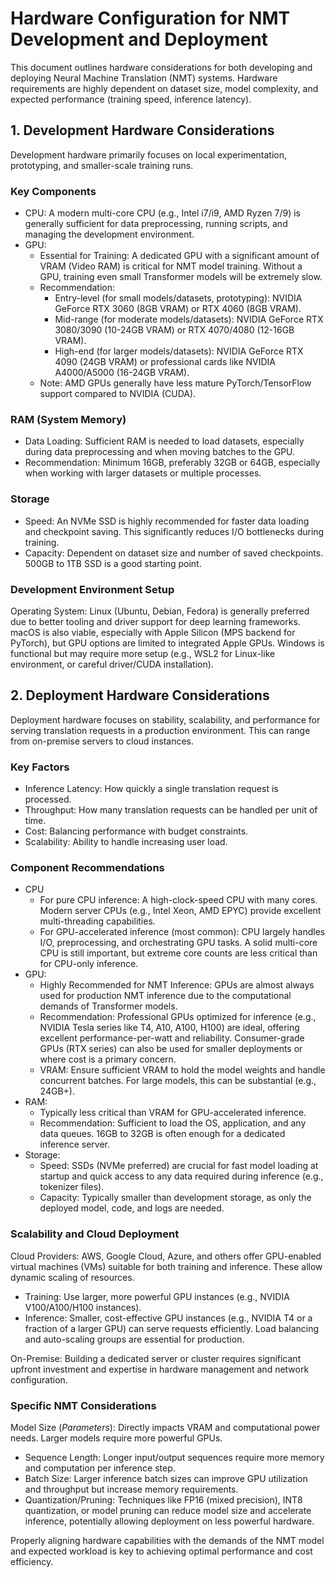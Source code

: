 # Hardware Configuration for NMT Development and Deployment

This document outlines hardware considerations for both developing and deploying Neural Machine Translation (NMT) systems. Hardware requirements are highly dependent on dataset size, model complexity, and expected performance (training speed, inference latency).

## 1. Development Hardware Considerations

Development hardware primarily focuses on local experimentation, prototyping, and smaller-scale training runs.

### Key Components

* CPU: A modern multi-core CPU (e.g., Intel i7/i9, AMD Ryzen 7/9) is generally sufficient for data preprocessing, running scripts, and managing the development environment.
* GPU:
  * Essential for Training: A dedicated GPU with a significant amount of VRAM (Video RAM) is critical for NMT model training. Without a GPU, training even small Transformer models will be extremely slow.
  * Recommendation:
    * Entry-level (for small models/datasets, prototyping): NVIDIA GeForce RTX 3060 (8GB VRAM) or RTX 4060 (8GB VRAM).
    * Mid-range (for moderate models/datasets): NVIDIA GeForce RTX 3080/3090 (10-24GB VRAM) or RTX 4070/4080 (12-16GB VRAM).
    * High-end (for larger models/datasets): NVIDIA GeForce RTX 4090 (24GB VRAM) or professional cards like NVIDIA A4000/A5000 (16-24GB VRAM).
  * Note: AMD GPUs generally have less mature PyTorch/TensorFlow support compared to NVIDIA (CUDA).

### RAM (System Memory)

* Data Loading: Sufficient RAM is needed to load datasets, especially during data preprocessing and when moving batches to the GPU.
* Recommendation: Minimum 16GB, preferably 32GB or 64GB, especially when working with larger datasets or multiple processes.

### Storage

* Speed: An NVMe SSD is highly recommended for faster data loading and checkpoint saving. This significantly reduces I/O bottlenecks during training.
* Capacity: Dependent on dataset size and number of saved checkpoints. 500GB to 1TB SSD is a good starting point.

### Development Environment Setup

Operating System: Linux (Ubuntu, Debian, Fedora) is generally preferred due to better tooling and driver support for deep learning frameworks. macOS is also viable, especially with Apple Silicon (MPS backend for PyTorch), but GPU options are limited to integrated Apple GPUs. Windows is functional but may require more setup (e.g., WSL2 for Linux-like environment, or careful driver/CUDA installation).

## 2. Deployment Hardware Considerations

Deployment hardware focuses on stability, scalability, and performance for serving translation requests in a production environment. This can range from on-premise servers to cloud instances.

### Key Factors

* Inference Latency: How quickly a single translation request is processed.
* Throughput: How many translation requests can be handled per unit of time.
* Cost: Balancing performance with budget constraints.
* Scalability: Ability to handle increasing user load.

### Component Recommendations

* CPU
  * For pure CPU inference: A high-clock-speed CPU with many cores. Modern server CPUs (e.g., Intel Xeon, AMD EPYC) provide excellent multi-threading capabilities.
  * For GPU-accelerated inference (most common): CPU largely handles I/O, preprocessing, and orchestrating GPU tasks. A solid multi-core CPU is still important, but extreme core counts are less critical than for CPU-only inference.
* GPU:
  * Highly Recommended for NMT Inference: GPUs are almost always used for production NMT inference due to the computational demands of Transformer models.
  * Recommendation: Professional GPUs optimized for inference (e.g., NVIDIA Tesla series like T4, A10, A100, H100) are ideal, offering excellent performance-per-watt and reliability. Consumer-grade GPUs (RTX series) can also be used for smaller deployments or where cost is a primary concern.
  * VRAM: Ensure sufficient VRAM to hold the model weights and handle concurrent batches. For large models, this can be substantial (e.g., 24GB+).
* RAM:
  * Typically less critical than VRAM for GPU-accelerated inference.
  * Recommendation: Sufficient to load the OS, application, and any data queues. 16GB to 32GB is often enough for a dedicated inference server.
* Storage:
  * Speed: SSDs (NVMe preferred) are crucial for fast model loading at startup and quick access to any data required during inference (e.g., tokenizer files).
  * Capacity: Typically smaller than development storage, as only the deployed model, code, and logs are needed.

### Scalability and Cloud Deployment

Cloud Providers: AWS, Google Cloud, Azure, and others offer GPU-enabled virtual machines (VMs) suitable for both training and inference. These allow dynamic scaling of resources.

* Training: Use larger, more powerful GPU instances (e.g., NVIDIA V100/A100/H100 instances).
* Inference: Smaller, cost-effective GPU instances (e.g., NVIDIA T4 or a fraction of a larger GPU) can serve requests efficiently. Load balancing and auto-scaling groups are essential for production.

On-Premise: Building a dedicated server or cluster requires significant upfront investment and expertise in hardware management and network configuration.

### Specific NMT Considerations

Model Size (*Parameters*): Directly impacts VRAM and computational power needs. Larger models require more powerful GPUs.

* Sequence Length: Longer input/output sequences require more memory and computation per inference step.
* Batch Size: Larger inference batch sizes can improve GPU utilization and throughput but increase memory requirements.
* Quantization/Pruning: Techniques like FP16 (mixed precision), INT8 quantization, or model pruning can reduce model size and accelerate inference, potentially allowing deployment on less powerful hardware.

Properly aligning hardware capabilities with the demands of the NMT model and expected workload is key to achieving optimal performance and cost efficiency.
